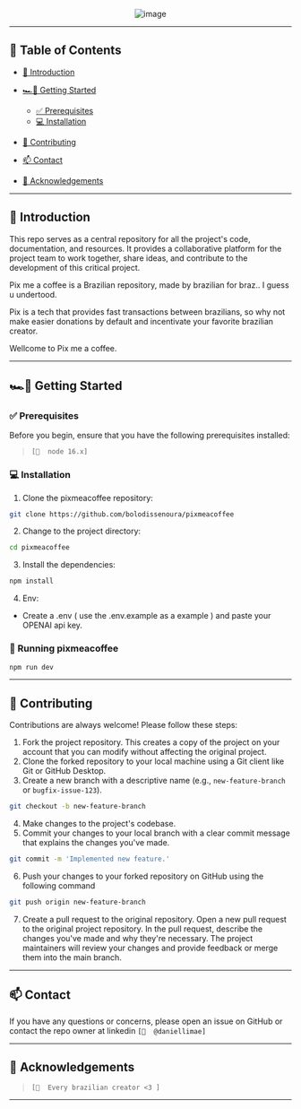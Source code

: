 
<div align="center">


![image](https://cdn.discordapp.com/attachments/1082297301072105544/1159499721426079904/image.png?ex=65313f44&is=651eca44&hm=86a23dd870f6ebde86770988524a93928d75dbd37a4acaba7c4eefc3de0fb0d6&)



</div>

---
## 📍 Table of Contents
- [👋 Introduction](#-introduction)
- [🏎💨 Getting Started](#-getting-started)
  - [✅ Prerequisites](#-prerequisites)
  - [💻 Installation](#-installation)

- [🤝 Contributing](#-contributing)

- [📫 Contact](#-contact)
- [🙏 Acknowledgements](#-acknowledgements)

---

## 👋 Introduction

This repo serves as a central repository for all the project's code, documentation, and resources. It provides a collaborative platform for the project team to work together, share ideas, and contribute to the development of this critical project.

Pix me a coffee is a Brazilian repository, made by brazilian for braz.. I guess u undertood.

Pix is a tech that provides fast transactions between brazilians, so why not make easier donations by default and incentivate your favorite brazilian creator.

Wellcome to Pix me a coffee.

<hr />

## 🏎💨 Getting Started

### ✅ Prerequisites

Before you begin, ensure that you have the following prerequisites installed:
> `[📌  node 16.x]`

### 💻 Installation

1. Clone the pixmeacoffee repository:
```sh
git clone https://github.com/bolodissenoura/pixmeacoffee
```

2. Change to the project directory:
```sh
cd pixmeacoffee
```

3. Install the dependencies:
```sh
npm install
```

4. Env:
- Create a .env ( use the .env.example as a example ) and paste your OPENAI api key.

### 🤖 Running pixmeacoffee

```bash
npm run dev
```

<hr />

## 🤝 Contributing
Contributions are always welcome! Please follow these steps:
1. Fork the project repository. This creates a copy of the project on your account that you can modify without affecting the original project.
2. Clone the forked repository to your local machine using a Git client like Git or GitHub Desktop.
3. Create a new branch with a descriptive name (e.g., `new-feature-branch` or `bugfix-issue-123`).
```sh
git checkout -b new-feature-branch
```
4. Make changes to the project's codebase.
5. Commit your changes to your local branch with a clear commit message that explains the changes you've made.
```sh
git commit -m 'Implemented new feature.'
```
6. Push your changes to your forked repository on GitHub using the following command
```sh
git push origin new-feature-branch
```
7. Create a pull request to the original repository.
Open a new pull request to the original project repository. In the pull request, describe the changes you've made and why they're necessary. 
The project maintainers will review your changes and provide feedback or merge them into the main branch.

---

## 📫 Contact

If you have any questions or concerns, please open an issue on GitHub or contact the repo owner at linkedin `[📌  @daniellimae]`

---

## 🙏 Acknowledgements
> `[📌  Every brazilian creator <3 ]`


---
